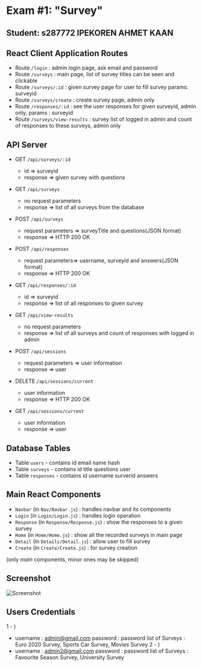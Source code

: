 # Exam #1: "Survey"
## Student: s287772 IPEKOREN AHMET KAAN

## React Client Application Routes


- Route `/login` : admin login page, ask email and password
- Route `/surveys` : main page, list of survey titles can be seen and clickable
- Route `/surveys/:id` : given survey page for user to fill survey params: surveyid
- Route `/surveys/create` : create survey page, admin only
- Route `/responses/:id` : see the user responses for given surveyid, admin only, params : surveyid
- Route `/surveys/view-results` : survey list of logged in admin and count of responses to these surveys, admin only

## API Server

- GET `/api/surveys/:id`
  - id => surveyid
  - response =>  given survey with questions

- GET `/api/surveys`
  -  no request parameters
  -  response => list of all surveys from the database

- POST `/api/surveys`
  - request parameters => surveyTitle and questions(JSON format)
  - response => HTTP 200 OK

- POST `/api/responses`
  - request parameters=> username, surveyid and answers(JSON format)
  - response => HTTP 200 OK

- GET `/api/responses/:id`
  -  id => surveyid
  -  response => list of all responses to given survey

- GET `/api/view-results`
  -  no request parameters
  -  response => list of all surveys and count of responses with logged in admin

- POST `/api/sessions`
  -  request parameters => user information
  -  response => user

- DELETE `/api/sessions/current`
  - user information
  - response => HTTP 200 OK

- GET `/api/sessions/current`
  - user information
  - response => user




## Database Tables

- Table `users` - contains id email name hash
- Table `surveys` - contains id title questions user
- Table `responses` - contains id username surverid answers


## Main React Components


- `Navbar` (in `Nav/Navbar.js`) : handles navbar and its components
- `Login` (in `Login/Login.js`) : handles login operation
- `Response` (in `Response/Response.js`) : show the responses to a given survey
- `Home` (in `Home/Home.js`) : show all the recorded surveys in main page
- `Detail` (in `Details/Detail.js`) : allow user to fill survey
- `Create` (in `Create/Create.js`) : for survey creation

(only _main_ components, minor ones may be skipped)

## Screenshot

![Screenshot](./img/screenshot.jpg)

## Users Credentials


1 - )
- username : admin@gmail.com  password : password
list of Surveys : Euro 2020 Survey, Sports Car Survey, Movies Survey
2 - )
- username : admin2@gmail.com  password : password
list of Surveys : Favourite Season Survey, University Survey
